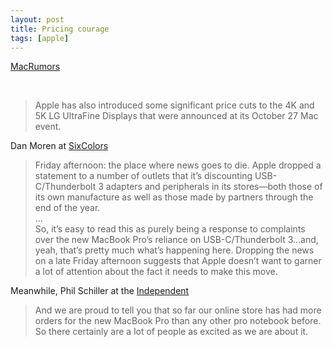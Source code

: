 ```yaml
---
layout: post
title: Pricing courage
tags: [apple]
---
```


[MacRumors](http://www.macrumors.com/2016/11/04/apple-lg-display-major-price-cut/)

<br>

> Apple has also introduced some significant price cuts to the 4K and 5K LG UltraFine Displays that were announced at its October 27 Mac event. 

Dan Moren at [SixColors](https://sixcolors.com/post/2016/11/apple-cuts-prices-on-usb-cthunderbolt-3-adapters-peripherals/)

> Friday afternoon: the place where news goes to die.
> Apple dropped a statement to a number of outlets that it’s discounting USB-C/Thunderbolt 3 adapters and peripherals in its stores—both those of its own manufacture as well as those made by partners through the end of the year.<br>
> ...<br>
> So, it’s easy to read this as purely being a response to complaints over the new MacBook Pro’s reliance on USB-C/Thunderbolt 3…and, yeah, that’s pretty much what’s happening here. Dropping the news on a late Friday afternoon suggests that Apple doesn’t want to garner a lot of attention about the fact it needs to make this move.


Meanwhile, Phil Schiller at the [Independent](http://www.independent.co.uk/life-style/gadgets-and-tech/features/apple-macbook-pro-new-philip-schiller-interview-phil-iphone-ios-criticism-a7393156.html)

> And we are proud to tell you that so far our online store has had more orders for the new MacBook Pro than any other pro notebook before. So there certainly are a lot of people as excited as we are about it.
